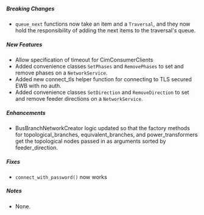 ##### Breaking Changes
* `queue_next` functions now take an item and a `Traversal`, and they now hold the responsibility of adding the next items to the traversal's queue.

##### New Features
* Allow specification of timeout for CimConsumerClients
* Added convenience classes `SetPhases` and `RemovePhases` to set and remove phases on a `NetworkService`.
* Added new connect_tls helper function for connecting to TLS secured EWB with no auth.
* Added convenience classes `SetDirection` and `RemoveDirection` to set and remove feeder directions on a `NetworkService`.

##### Enhancements
* BusBranchNetworkCreator logic updated so that the factory methods for topological_branches, equivalent_branches, and power_transformers get the topological nodes passed in as arguments sorted by feeder_direction.

##### Fixes
* `connect_with_password()` now works

##### Notes
* None.
